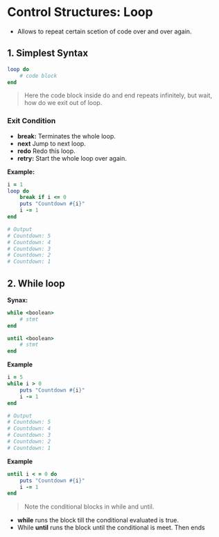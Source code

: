 # Control Structures: Loop

- Allows to repeat certain scetion of code over and over again.

## 1. Simplest Syntax

```rb
loop do
    # code block
end
```

> Here the code block inside do and end repeats infinitely, but wait, how do we exit out of loop.

### Exit Condition

- **break:** Terminates the whole loop.
- **next** Jump to next loop.
- **redo** Redo this loop.
- **retry:** Start the whole loop over again.

**Example:**

```rb
i = 1
loop do
    break if i <= 0
    puts "Countdown #{i}"
    i -= 1
end

# Output
# Countdown: 5
# Countdown: 4                                                        
# Countdown: 3                                                        
# Countdown: 2                                                        
# Countdown: 1 
```

## 2. While loop

**Synax:**

```rb
while <boolean>
    # stmt
end

until <boolean>
    # stmt
end
```

**Example**

```rb
i = 5
while i > 0
    puts "Countdown #{i}"
    i -= 1
end

# Output
# Countdown: 5
# Countdown: 4                                                        
# Countdown: 3                                                        
# Countdown: 2                                                        
# Countdown: 1
```

**Example**

```rb
until i < = 0 do
    puts "Countdown #{i}"
    i -= 1
end
```

> Note the conditional blocks in while and until.
- **while** runs the block till the conditional evaluated is true.
- While **until** runs the block until the  conditional is meet. Then ends
